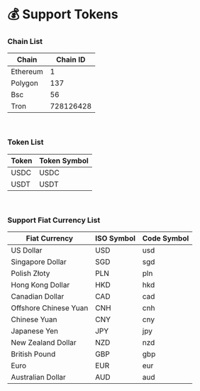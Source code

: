 # 💰 Support Tokens

### Chain List <a href="#zhi-chi-de-lian-lie-biao" id="zhi-chi-de-lian-lie-biao"></a>

| Chain    | Chain ID  |
| -------- | --------- |
| Ethereum | 1         |
| Polygon  | 137       |
| Bsc      | 56        |
| Tron     | 728126428 |

​

### **Token List** <a href="#zhi-chi-de-dai-bi-lie-biao" id="zhi-chi-de-dai-bi-lie-biao"></a>

| Token | Token Symbol |
| ----- | ------------ |
| USDC  | USDC         |
| USDT  | USDT         |

​

### Support Fiat Currency List <a href="#zhi-chi-de-fa-bi-lie-biao" id="zhi-chi-de-fa-bi-lie-biao"></a>

| Fiat Currency         | ISO Symbol | Code Symbol |
| --------------------- | ---------- | ----------- |
| US Dollar             | USD        | usd         |
| Singapore Dollar      | SGD        | sgd         |
| Polish Złoty          | PLN        | pln         |
| Hong Kong Dollar      | HKD        | hkd         |
| Canadian Dollar       | CAD        | cad         |
| Offshore Chinese Yuan | CNH        | cnh         |
| Chinese Yuan          | CNY        | cny         |
| Japanese Yen          | JPY        | jpy         |
| New Zealand Dollar    | NZD        | nzd         |
| British Pound         | GBP        | gbp         |
| Euro                  | EUR        | eur         |
| Australian Dollar     | AUD        | aud         |

​
